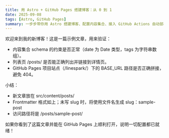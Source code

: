 ```yaml
---
title: 用 Astro + GitHub Pages 搭建博客：从 0 到 1
date: 2025-09-08
tags: [Astro, GitHub Pages]
summary: 一步步带你用 Astro 搭建博客、配置内容集合、接入 GitHub Actions 自动部署到 GitHub Pages，并处理项目路径导致的链接 404 等细节。
---
```


欢迎来到我的新博客！这是一篇示例文章，用来验证：
- 内容集合 schema 的约束是否正常（date 为 Date 类型，tags 为字符串数组）。
- 列表页 /posts/ 是否能正确列出并链接到详情页。
- GitHub Pages 项目站点（/linespark/）下的 BASE_URL 路径是否正确拼接，避免 404。

小结：
- 新文章放在 src/content/posts/
- Frontmatter 格式如上；未写 slug 时，将使用文件名生成 slug：sample-post
- 访问路径将是 /posts/sample-post/

如果你看到了这篇文章并能在 GitHub Pages 上顺利打开，说明一切配置都已就绪！